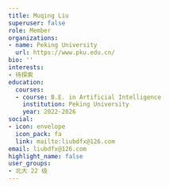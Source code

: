 ```yaml
---
title: Muqing Liu
superuser: false
role: Member
organizations:
- name: Peking University
  url: https://www.pku.edu.cn/
bio: ''
interests:
- 待探索
education:
  courses:
  - course: B.E. in Artificial Intelligence
    institution: Peking University
    year: 2022-2026
social:
- icon: envelope
  icon_pack: fa
  link: mailto:liubdfx@126.com
email: liubdfx@126.com
highlight_name: false
user_groups:
- 北大 22 级
---
```

